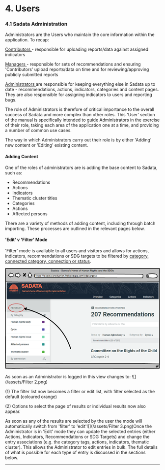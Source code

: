 # 4. Users

### 4.1 Sadata Administration

Administrators are the Users who maintain the core information within the application. To recap:

[Contributors ](/getting-started/users-and-roles.md)- responsible for uploading reports/data against assigned indicators

[Managers ](/getting-started/users-and-roles.md)- responsible for sets of recommendations and ensuring 'Contributors' upload reports/data on time and for reviewing/approving publicly submitted reports

[Administrators ](/getting-started/users-and-roles.md)are responsible for keeping everything else in Sadata up to date - recommendations, actions, indicators, categories and content pages. They are also responsible for assigning indicators to users and reporting bugs.

The role of Administrators is therefore of critical importance to the overall success of Sadata and more complex than other roles. This 'User' section of the manual is specifically intended to guide Administrators in the exercise of their role, taking each area of the application one at a time, and providing a number of common use cases.

The way in which Administrators carry out their role is by either 'Adding' new content or 'Editing' existing content.

#### Adding Content

One of the roles of administrators are is adding the base content to Sadata, such as:

* Recommendations
* Actions
* Indicators
* Thematic cluster titles
* Categories
* Actions
* Affected persons

There are a variety of methods of adding content, including through batch importing. These processes are outlined in the relevant pages below.

#### 'Edit' v 'Filter' Mode

'Filter' mode is available to all users and visitors and allows for actions, indicators, recommendations or SDG targets to be filtered by [category, connected category, connection or status](/glossary.md).

![](/assets/Filter.png)

As soon as an Administrator is logged in this view changes to: ![](/assets/Filter 2.png)

\(1\) The filter list now becomes a filter or edit list, with filter selected as the default \(coloured orange\)

\(2\) Options to select the page of results or individual results now also appear.

As soon as any of the results are selected by the user the mode will automatically switch from 'filter' to 'edit'![](/assets/Filter 3.png)Once the Administrator is in 'Edit' mode they can update the selected entries \(either Actions, Indicators, Recommendations or SDG Targets\) and change the entry associations \(e.g. the category tags, actions, indicators, thematic cluster\). This allows the Administrator to edit entries in bulk. The full details of what is possible for each type of entry is discussed in the sections below.

---



